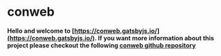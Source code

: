 # conweb

**Hello and welcome to [https://conweb.gatsbyjs.io/](https://conweb.gatsbyjs.io/). If you want more information about this project please checkout the following [conweb github repository](https://github.com/The-Conweb-Organization)**
